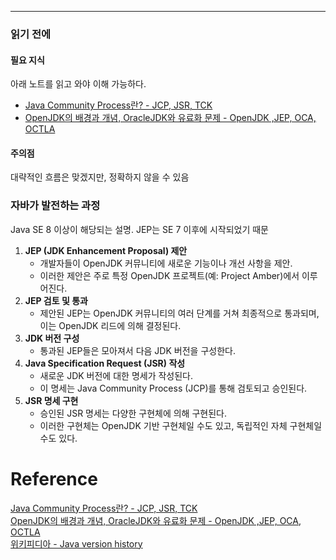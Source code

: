 - - -

### 읽기 전에
#### 필요 지식
아래 노트를 읽고 와야 이해 가능하다.
- [Java Community Process란? - JCP, JSR, TCK](notes/Java/Java%20Platform/Java%20Community%20Process란?%20-%20JCP,%20JSR,%20TCK.md)
- [OpenJDK의 배경과 개념, OracleJDK와 유료화 문제 - OpenJDK ,JEP, OCA, OCTLA](notes/Java/Java%20Platform/OpenJDK의%20배경과%20개념,%20OracleJDK와%20유료화%20문제%20-%20OpenJDK%20,JEP,%20OCA,%20OCTLA.md)
#### 주의점
대략적인 흐름은 맞겠지만, 정확하지 않을 수 있음

### 자바가 발전하는 과정
Java SE 8 이상이 해당되는 설명. JEP는 SE 7 이후에 시작되었기 때문

1. **JEP (JDK Enhancement Proposal) 제안**
	- 개발자들이 OpenJDK 커뮤니티에 새로운 기능이나 개선 사항을 제안. 
	- 이러한 제안은 주로 특정 OpenJDK 프로젝트(예: Project Amber)에서 이루어진다.
2. **JEP 검토 및 통과**
	- 제안된 JEP는 OpenJDK 커뮤니티의 여러 단계를 거쳐 최종적으로 통과되며, 이는 OpenJDK 리드에 의해 결정된다.
3. **JDK 버전 구성**
	- 통과된 JEP들은 모아져서 다음 JDK 버전을 구성한다.
4. **Java Specification Request (JSR) 작성**
	- 새로운 JDK 버전에 대한 명세가 작성된다. 
	- 이 명세는 Java Community Process (JCP)를 통해 검토되고 승인된다.
5. **JSR 명세 구현**
	- 승인된 JSR 명세는 다양한 구현체에 의해 구현된다. 
	- 이러한 구현체는 OpenJDK 기반 구현체일 수도 있고, 독립적인 자체 구현체일 수도 있다.
# Reference
[Java Community Process란? - JCP, JSR, TCK](notes/Java/Java%20Platform/Java%20Community%20Process란?%20-%20JCP,%20JSR,%20TCK.md)   
[OpenJDK의 배경과 개념, OracleJDK와 유료화 문제 - OpenJDK ,JEP, OCA, OCTLA](notes/Java/Java%20Platform/OpenJDK의%20배경과%20개념,%20OracleJDK와%20유료화%20문제%20-%20OpenJDK%20,JEP,%20OCA,%20OCTLA.md)    
[위키피디아 - Java version history](https://en.wikipedia.org/wiki/Java_version_history)  
